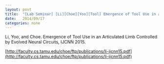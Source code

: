 ```yaml
---
layout: post
title:  "[Lab Seminar] [Li][Choe][Yoo][Tool] Emergence of Tool Use in an Articulated Limb Controlled by Evolved Neural Circuits"
date:   2014/09/17
categories: none
---
```






Li, Yoo, and Choe. Emergence of Tool Use in an Articulated Limb Controlled by Evolved Neural Circuits, IJCNN 2015. 



[http://faculty.cs.tamu.edu/choe/ftp/publications/li-ijcnn15.pdf](http://faculty.cs.tamu.edu/choe/ftp/publications/li-ijcnn15.pdf)



 

